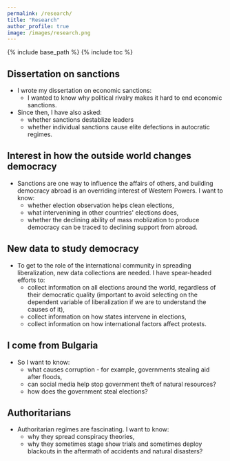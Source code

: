 ```yaml
---
permalink: /research/
title: "Research"
author_profile: true
image: /images/research.png
---
```


{% include base_path %}
{% include toc %}


## Dissertation on sanctions

* I wrote my dissertation on economic sanctions:
  * I wanted to know why political rivalry makes it hard to end economic sanctions.
* Since then, I have also asked:
  * whether sanctions destablize leaders
  * whether individual sanctions cause elite defections in autocratic regimes.


## Interest in how the outside world changes democracy 

* Sanctions are one way to influence the affairs of others, and building democracy abroad is an overriding interest of Western Powers. I want to know: 
  * whether election observation helps clean elections,
  * what intervenining in other countries' elections does, 
  * whether the declining ability of mass moblization to produce democracy can be traced to declining support from abroad. 

##  New data to study democracy

* To get to the role of the international community in spreading liberalization, new data collections are needed. I have spear-headed efforts to:  
  * collect information on all elections around the world, regardless of their democratic quality (important to avoid selecting on the dependent variable of liberalization if we are to understand the causes of it),
  * collect information on how states intervene in elections, 
  * collect information on how international factors affect protests. 

##  I come from Bulgaria

* So I want to know:  
  * what causes corruption - for example, governments stealing aid after floods,
  * can social media help stop government theft of natural resources? 
  * how does the government steal elections? 

##  Authoritarians

* Authoritarian regimes are fascinating. I want to know:  
  * why they spread conspiracy theories,
  * why they sometimes stage show trials and sometimes deploy blackouts in the aftermath of accidents and natural disasters?
